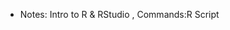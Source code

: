 

* Notes: Intro to R & RStudio <!--, [Data Structures](https://ucsdlib.github.io/gps-skills-2017/intro-r/04-IntroR_Data_Structures.html)-->, Commands:R Script <!-- (https://raw.githubusercontent.com/ucsdlib/gps-skills-2017/master/intro-r/01-03-intro-r-lesson-gps2017-script.R)-->

<!--* Notes: GGPLOT2 (https://ucsdlib.github.io/gps-skills-2017/intro-r/04-data-types.html)--><!--, Commands: R Script <!-- https://raw.githubusercontent.com/ucsdlib/gps-skills-2017/master/intro-r/intro-r-data-str.R)-->
<!--* Data Wrangling with tidyr & dplyr <!--(https://ucsdlib.github.io/gps-skills-2017/intro-r/05-explor-dfs.html) -->

<!-- **Day 2 - Jan. 18, 2017**

* Lecture notes: [Plotting with GGPLOT2](http://ucsdlib.github.io/workshops/notebooks/ggplot2/ggplot.html), Commands:[R Script - part 1](https://raw.githubusercontent.com/ucsdlib/gps-skills-2017/master/intro-r/ggplot_script.R)-->
